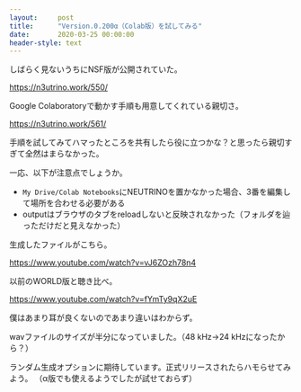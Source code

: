 ```yaml
---
layout:     post
title:      "Version.0.200α（Colab版）を試してみる"
date:       2020-03-25 00:00:00
header-style: text
---
```

しばらく見ないうちにNSF版が公開されていた。

<https://n3utrino.work/550/>

Google Colaboratoryで動かす手順も用意してくれている親切さ。

<https://n3utrino.work/561/>

手順を試してみてハマったところを共有したら役に立つかな？と思ったら親切すぎて全然はまらなかった。

一応、以下が注意点でしょうか。

- `My Drive/Colab Notebooks`にNEUTRINOを置かなかった場合、3番を編集して場所を合わせる必要がある
- outputはブラウザのタブをreloadしないと反映されなかった（フォルダを辿っただけだと見えなかった）

生成したファイルがこちら。

<https://www.youtube.com/watch?v=vJ6ZOzh78n4>

以前のWORLD版と聴き比べ。

<https://www.youtube.com/watch?v=fYmTy9qX2uE>

僕はあまり耳が良くないのであまり違いはわからず。

wavファイルのサイズが半分になっていました。（48 kHz→24 kHzになったから？）

ランダム生成オプションに期待しています。正式リリースされたらハモらせてみよう。
（α版でも使えるようでしたが試せておらず）
